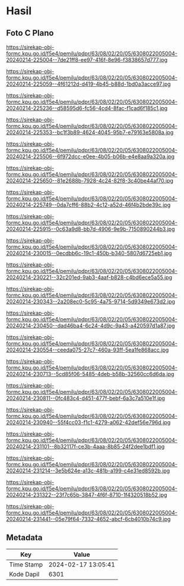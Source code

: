 # Hasil

## Foto C Plano

https://sirekap-obj-formc.kpu.go.id/f5e4/pemilu/pdpr/63/08/02/20/05/6308022005004-20240214-225004--7de21ff8-ee97-416f-8e96-f3838657d777.jpg

https://sirekap-obj-formc.kpu.go.id/f5e4/pemilu/pdpr/63/08/02/20/05/6308022005004-20240214-225059--4f61212d-d419-4b45-b88d-1bd0a3acce97.jpg

https://sirekap-obj-formc.kpu.go.id/f5e4/pemilu/pdpr/63/08/02/20/05/6308022005004-20240214-225236--d58595d6-fc56-4cd4-8fac-f1cad6f185c1.jpg

https://sirekap-obj-formc.kpu.go.id/f5e4/pemilu/pdpr/63/08/02/20/05/6308022005004-20240214-225353--bc1f3b89-4624-4045-95b7-e79163e5808a.jpg

https://sirekap-obj-formc.kpu.go.id/f5e4/pemilu/pdpr/63/08/02/20/05/6308022005004-20240214-225506--6f972dcc-e0ee-4b05-b06b-e4e8aa9a320a.jpg

https://sirekap-obj-formc.kpu.go.id/f5e4/pemilu/pdpr/63/08/02/20/05/6308022005004-20240214-225650--81e2688b-7928-4c24-82f8-3c40be44af70.jpg

https://sirekap-obj-formc.kpu.go.id/f5e4/pemilu/pdpr/63/08/02/20/05/6308022005004-20240214-225749--0da7cff6-88b2-4c12-a52d-46f4b2bde39c.jpg

https://sirekap-obj-formc.kpu.go.id/f5e4/pemilu/pdpr/63/08/02/20/05/6308022005004-20240214-225915--0c63a9d8-bb7d-4906-9e9b-7150890244b3.jpg

https://sirekap-obj-formc.kpu.go.id/f5e4/pemilu/pdpr/63/08/02/20/05/6308022005004-20240214-230015--0ecdbb6c-19c1-450b-b340-5807d6725eb1.jpg

https://sirekap-obj-formc.kpu.go.id/f5e4/pemilu/pdpr/63/08/02/20/05/6308022005004-20240214-230221--32c201ed-9ab3-4aaf-b828-c4bd6ece5a55.jpg

https://sirekap-obj-formc.kpu.go.id/f5e4/pemilu/pdpr/63/08/02/20/05/6308022005004-20240214-230343--2a208ec0-5c95-4a75-9714-5d9349e673d2.jpg

https://sirekap-obj-formc.kpu.go.id/f5e4/pemilu/pdpr/63/08/02/20/05/6308022005004-20240214-230450--dad46ba4-6c24-4d9c-9a43-a420597d1a87.jpg

https://sirekap-obj-formc.kpu.go.id/f5e4/pemilu/pdpr/63/08/02/20/05/6308022005004-20240214-230554--ceeda075-27c7-460a-93ff-5ea1fe868acc.jpg

https://sirekap-obj-formc.kpu.go.id/f5e4/pemilu/pdpr/63/08/02/20/05/6308022005004-20240214-230713--5cd85f06-5485-4deb-b58b-32560cc6d6da.jpg

https://sirekap-obj-formc.kpu.go.id/f5e4/pemilu/pdpr/63/08/02/20/05/6308022005004-20240214-230811--0fc483c4-d451-477f-bebf-6a3c7a510e1f.jpg

https://sirekap-obj-formc.kpu.go.id/f5e4/pemilu/pdpr/63/08/02/20/05/6308022005004-20240214-230940--55f4cc03-f1c1-4279-a062-42def56e796d.jpg

https://sirekap-obj-formc.kpu.go.id/f5e4/pemilu/pdpr/63/08/02/20/05/6308022005004-20240214-231101--8b32117f-ce3b-4aaa-8b85-24f2dee1bdf1.jpg

https://sirekap-obj-formc.kpu.go.id/f5e4/pemilu/pdpr/63/08/02/20/05/6308022005004-20240214-231214--3e5b624e-a13c-481b-a199-c4e31ed8592b.jpg

https://sirekap-obj-formc.kpu.go.id/f5e4/pemilu/pdpr/63/08/02/20/05/6308022005004-20240214-231322--23f7c65b-3847-4f6f-8710-1f4320518b52.jpg

https://sirekap-obj-formc.kpu.go.id/f5e4/pemilu/pdpr/63/08/02/20/05/6308022005004-20240214-231441--05e79f64-7332-4652-abcf-6cb4010b74c9.jpg


## Metadata

| Key        | Value               |
| ---------- | ------------------- |
| Time Stamp | 2024-02-17 13:05:41 |
| Kode Dapil | 6301                |



